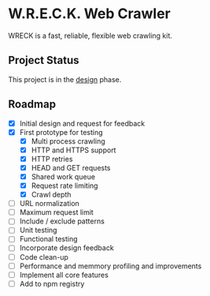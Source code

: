 # W.R.E.C.K. Web Crawler

WRECK is a fast, reliable, flexible web crawling kit.

## Project Status

This project is in the [design](./DESIGN.md) phase.

## Roadmap

- [x] Initial design and request for feedback
- [x] First prototype for testing
  - [x] Multi process crawling
  - [x] HTTP and HTTPS support
  - [x] HTTP retries
  - [x] HEAD and GET requests
  - [x] Shared work queue
  - [x] Request rate limiting
  - [x] Crawl depth
- [ ] URL normalization
- [ ] Maximum request limit
- [ ] Include / exclude patterns
- [ ] Unit testing
- [ ] Functional testing
- [ ] Incorporate design feedback
- [ ] Code clean-up
- [ ] Performance and memmory profiling and improvements
- [ ] Implement all core features
- [ ] Add to npm registry

